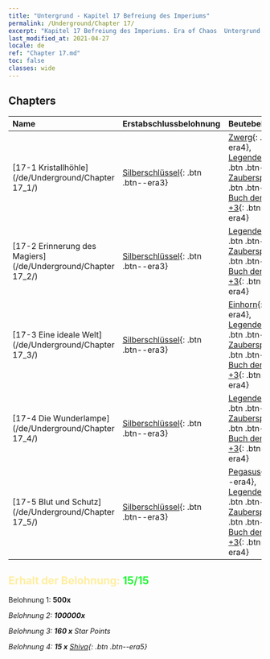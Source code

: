 ```yaml
---
title: "Untergrund - Kapitel 17 Befreiung des Imperiums"
permalink: /Underground/Chapter 17/
excerpt: "Kapitel 17 Befreiung des Imperiums. Era of Chaos  Untergrund - Kapitel 17. Befreiung des Imperiums"
last_modified_at: 2021-04-27
locale: de
ref: "Chapter 17.md"
toc: false
classes: wide
---
```


## Chapters

  | Name |  Erstabschlussbelohnung | Beutebelohnung |
  |:------------|:------------|:------------| 
  | [17-1 Kristallhöhle](/de/Underground/Chapter 17_1/) | [Silberschlüssel](/ItemsDE/con_693/){: .btn .btn--era3} | [Zwerg](/ItemsDE/unt_200/){: .btn .btn--era4}, [Legendenzertifikat](/ItemsDE/mat_67/){: .btn .btn--era5}, [Zauberspruchrollen](/ItemsDE/con_694/){: .btn .btn--era3}, [Buch der Essenzen +3](/ItemsDE/mat_60/){: .btn .btn--era4} |
  | [17-2 Erinnerung des Magiers](/de/Underground/Chapter 17_2/) | [Silberschlüssel](/ItemsDE/con_693/){: .btn .btn--era3} | [Legendenzertifikat](/ItemsDE/mat_67/){: .btn .btn--era5}, [Zauberspruchrollen](/ItemsDE/con_694/){: .btn .btn--era3}, [Buch der Essenzen +3](/ItemsDE/mat_60/){: .btn .btn--era4} |
  | [17-3 Eine ideale Welt](/de/Underground/Chapter 17_3/) | [Silberschlüssel](/ItemsDE/con_693/){: .btn .btn--era3} | [Einhorn](/ItemsDE/unt_204/){: .btn .btn--era4}, [Legendenzertifikat](/ItemsDE/mat_67/){: .btn .btn--era5}, [Zauberspruchrollen](/ItemsDE/con_694/){: .btn .btn--era3}, [Buch der Essenzen +3](/ItemsDE/mat_60/){: .btn .btn--era4} |
  | [17-4 Die Wunderlampe](/de/Underground/Chapter 17_4/) | [Silberschlüssel](/ItemsDE/con_693/){: .btn .btn--era3} | [Legendenzertifikat](/ItemsDE/mat_67/){: .btn .btn--era5}, [Zauberspruchrollen](/ItemsDE/con_694/){: .btn .btn--era3}, [Buch der Essenzen +3](/ItemsDE/mat_60/){: .btn .btn--era4} |
  | [17-5 Blut und Schutz](/de/Underground/Chapter 17_5/) | [Silberschlüssel](/ItemsDE/con_693/){: .btn .btn--era3} | [Pegasus](/ItemsDE/unt_202/){: .btn .btn--era4}, [Legendenzertifikat](/ItemsDE/mat_67/){: .btn .btn--era5}, [Zauberspruchrollen](/ItemsDE/con_694/){: .btn .btn--era3}, [Buch der Essenzen +3](/ItemsDE/mat_60/){: .btn .btn--era4} |


## <span style="color: #ffeea0">Erhalt der Belohnung: </span><span style="color: #27f73a">15/15</span>

 Belohnung 1:  **500x** <i class="fas fa-gem"/>

 Belohnung 2:  **100000x** <i class="fas fa-coins"/>

 Belohnung 3: **160 x** Star Points

 Belohnung 4: **15 x** [Shiva](/ItemsDE/her_376/){: .btn .btn--era5}


